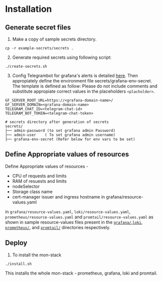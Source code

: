 # Installation

## Generate secret files
1. Make a copy of sample secrets directory.
```
cp -r example-secrets/secrets .
```
2. Generate required secrets using following script:
```
./create-secrets.sh
```
 3. Config Telegrambot for grafana's alerts is detailed [here](https://gist.github.com/abhilashvenkatesh/50478502ccd257a28d2c441ac51a8d65). Then appropiately define the environment file  secrets/grafana-env-secret. The template is defined as follow:
 Please do not include comments and substitute appropiate correct values in the placeholders ``<placholder>``.
```
GF_SERVER_ROOT_URL=https://<grafana-domain-name>/
GF_SERVER_DOMAIN=<grafana-domain-name>
TELEGRAM_CHAT_ID=<telegram-chat-id>
TELEGRAM_BOT_TOKEN=<telegram-chat-token>
```
```
# secrets directory after generation of secrets
secrets/
├── admin-password (to set grafana admin Password)
├── admin-user    ( To set grafana admin username)
├── grafana-env-secret (Refer below for env vars to be set) 
```
## Define Appropriate values of resources

Define Appropriate values of resources -
- CPU of requests and limits
- RAM of resuests and limits
- nodeSelector
- Storage class name
- cert-manager issuer and ingress hostname in grafana/resource-values.yaml

in `grafana/resource-values.yaml`, `loki/resource-values.yaml`, `prometheus/resource-values.yaml` and `promtail/resource-values.yaml` as shown in sample resource-values files present in the [`grafana/`](./grafana/),[`loki`](./loki/), [`prometheus/`](./prometheus/), and [`promtail/`](./promtail/) directories respectively.

## Deploy
1. To install the mon-stack
``` 
./install.sh 
```
This installs the whole mon-stack - prometheus, grafana, loki and promtail.


